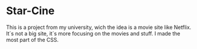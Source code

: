 # Star-Cine
This is a project from my university, wich the idea is a movie site like Netflix. It´s not a big site, it´s more focusing on the movies and stuff. I made the most part of the CSS.
